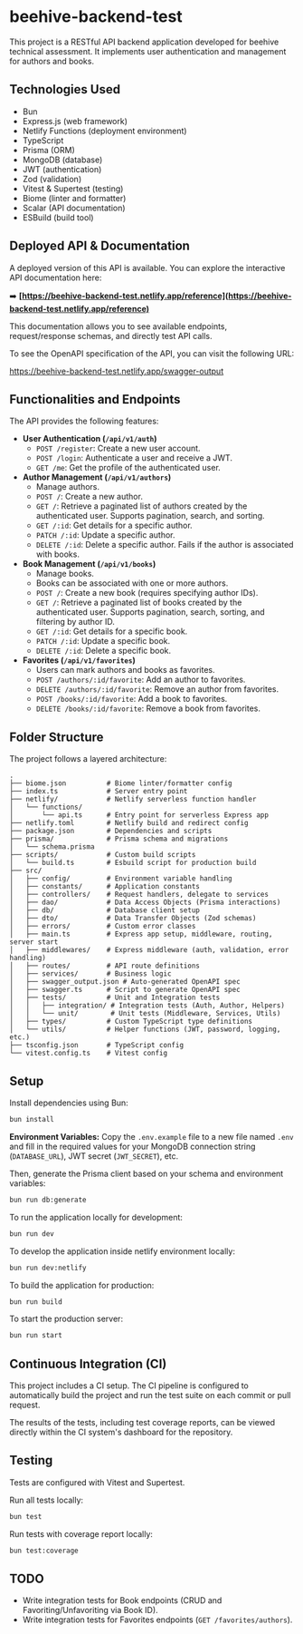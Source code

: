 # beehive-backend-test

This project is a RESTful API backend application developed for beehive technical assessment. It implements user authentication and management for authors and books.

## Technologies Used

- Bun
- Express.js (web framework)
- Netlify Functions (deployment environment)
- TypeScript
- Prisma (ORM)
- MongoDB (database)
- JWT (authentication)
- Zod (validation)
- Vitest & Supertest (testing)
- Biome (linter and formatter)
- Scalar (API documentation)
- ESBuild (build tool)

## Deployed API & Documentation

A deployed version of this API is available. You can explore the interactive API documentation here:

➡️ **[https://beehive-backend-test.netlify.app/reference](https://beehive-backend-test.netlify.app/reference)**

This documentation allows you to see available endpoints, request/response schemas, and directly test API calls.

To see the OpenAPI specification of the API, you can visit the following URL:

https://beehive-backend-test.netlify.app/swagger-output

## Functionalities and Endpoints

The API provides the following features:

*   **User Authentication (`/api/v1/auth`)**
    *   `POST /register`: Create a new user account.
    *   `POST /login`: Authenticate a user and receive a JWT.
    *   `GET /me`: Get the profile of the authenticated user.
*   **Author Management (`/api/v1/authors`)**
    *   Manage authors.
    *   `POST /`: Create a new author.
    *   `GET /`: Retrieve a paginated list of authors created by the authenticated user. Supports pagination, search, and sorting.
    *   `GET /:id`: Get details for a specific author.
    *   `PATCH /:id`: Update a specific author.
    *   `DELETE /:id`: Delete a specific author. Fails if the author is associated with books.
*   **Book Management (`/api/v1/books`)**
    *   Manage books.
    *   Books can be associated with one or more authors.
    *   `POST /`: Create a new book (requires specifying author IDs).
    *   `GET /`: Retrieve a paginated list of books created by the authenticated user. Supports pagination, search, sorting, and filtering by author ID.
    *   `GET /:id`: Get details for a specific book.
    *   `PATCH /:id`: Update a specific book.
    *   `DELETE /:id`: Delete a specific book.
*   **Favorites (`/api/v1/favorites`)**
    *   Users can mark authors and books as favorites.
    *   `POST /authors/:id/favorite`: Add an author to favorites.
    *   `DELETE /authors/:id/favorite`: Remove an author from favorites.
    *   `POST /books/:id/favorite`: Add a book to favorites.
    *   `DELETE /books/:id/favorite`: Remove a book from favorites.

## Folder Structure

The project follows a layered architecture:

```
.
├── biome.json          # Biome linter/formatter config
├── index.ts            # Server entry point
├── netlify/            # Netlify serverless function handler
│   └── functions/
│       └── api.ts      # Entry point for serverless Express app
├── netlify.toml        # Netlify build and redirect config
├── package.json        # Dependencies and scripts
├── prisma/             # Prisma schema and migrations
│   └── schema.prisma
├── scripts/            # Custom build scripts
│   └── build.ts        # Esbuild script for production build
├── src/
│   ├── config/         # Environment variable handling
│   ├── constants/      # Application constants
│   ├── controllers/    # Request handlers, delegate to services
│   ├── dao/            # Data Access Objects (Prisma interactions)
│   ├── db/             # Database client setup
│   ├── dto/            # Data Transfer Objects (Zod schemas)
│   ├── errors/         # Custom error classes
│   ├── main.ts         # Express app setup, middleware, routing, server start
│   ├── middlewares/    # Express middleware (auth, validation, error handling)
│   ├── routes/         # API route definitions
│   ├── services/       # Business logic
│   ├── swagger_output.json # Auto-generated OpenAPI spec
│   ├── swagger.ts      # Script to generate OpenAPI spec
│   ├── tests/          # Unit and Integration tests
│   │   ├── integration/ # Integration tests (Auth, Author, Helpers)
│   │   └── unit/        # Unit tests (Middleware, Services, Utils)
│   ├── types/          # Custom TypeScript type definitions
│   └── utils/          # Helper functions (JWT, password, logging, etc.)
├── tsconfig.json       # TypeScript config
└── vitest.config.ts    # Vitest config
```

## Setup

Install dependencies using Bun:

```bash
bun install
```

**Environment Variables:** Copy the `.env.example` file to a new file named `.env` and fill in the required values for your MongoDB connection string (`DATABASE_URL`), JWT secret (`JWT_SECRET`), etc.

Then, generate the Prisma client based on your schema and environment variables:

```bash
bun run db:generate
```

To run the application locally for development:

```bash
bun run dev
```

To develop the application inside netlify environment locally:

```bash
bun run dev:netlify
```

To build the application for production:

```bash
bun run build
```

To start the production server:

```bash
bun run start
```

## Continuous Integration (CI)

This project includes a CI setup. The CI pipeline is configured to automatically build the project and run the test suite on each commit or pull request.

The results of the tests, including test coverage reports, can be viewed directly within the CI system's dashboard for the repository.

## Testing

Tests are configured with Vitest and Supertest.

Run all tests locally:

```bash
bun test
```

Run tests with coverage report locally:

```bash
bun test:coverage
```

## TODO

*   Write integration tests for Book endpoints (CRUD and Favoriting/Unfavoriting via Book ID).
*   Write integration tests for Favorites endpoints (`GET /favorites/authors`).
